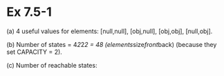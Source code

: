 # Ex 7.5-1 #

(a) 4 useful values for elements: [null,null], [obj,null], [obj,obj], [null,obj].

(b) Number of states = 4*2*2*2 = 48 (elements*size*front*back) (because they set CAPACITY = 2).

(c) Number of reachable states: 